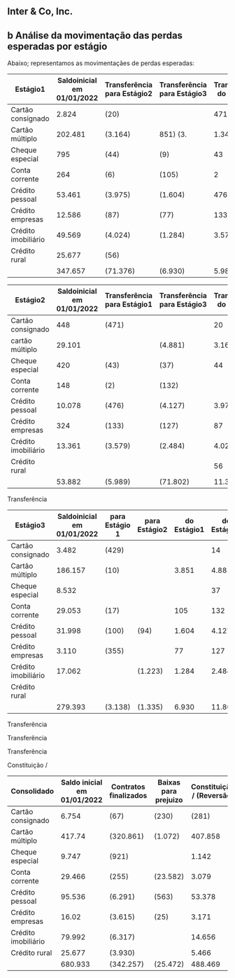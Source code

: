 ## Inter &amp; Co, Inc.

## b Análise da movimentação das perdas esperadas por estágio

Abaixo; representamos as movimentaçães de perdas esperadas:

| Estágio1            |   Saldoinicial em 01/01/2022 | Transferência para Estágio2   | Transferência para Estágio3   | Transferência do Estágio2   | Transferência do Estágio3   | Contratos finalizados   | Baixas para prejuízo   | Constituição/ (Reversão)   |   Saldofinalem 31/03/2022 |
|---------------------|------------------------------|-------------------------------|-------------------------------|-----------------------------|-----------------------------|-------------------------|------------------------|----------------------------|---------------------------|
| Cartão consignado   |                        2.824 | (20)                          |                               | 471                         | 429                         |                         |                        | (625)                      |                     3.001 |
| Cartão múltiplo     |                      202.481 | (3.164)                       | 851) (3.                      | 1.345                       | 10                          | (147.537)               |                        | 180.172                    |                   229.456 |
| Cheque especial     |                      795     | (44)                          | (9)                           | 43                          |                             | (560)                   |                        | 485                        |                   710     |
| Conta corrente      |                      264     | (6)                           | (105)                         | 2                           | 17                          | (138)                   |                        | 189                        |                   223     |
| Crédito pessoal     |                       53.461 | (3.975)                       | (1.604)                       | 476                         | 100                         | (2.947)                 |                        | 32.652                     |                    78.163 |
| Crédito empresas    |                       12.586 | (87)                          | (77)                          | 133                         | 355                         | (3.066)                 |                        | 1.552                      |                    11.396 |
| Crédito imobiliário |                       49.569 | (4.024)                       | (1.284)                       | 3.579                       | 2.227                       | (2.430)                 |                        | 4.577                      |                    52.214 |
| Crédito rural       |                       25.677 | (56)                          |                               |                             |                             | (3.930)                 |                        | 5.289                      |                    26.98  |
|                     |                      347.657 | (71.376)                      | (6.930)                       | 5.989                       | 3.138                       |                         |                        | 224.291                    |                   402.143 |

| Estágio2            | Saldoinicial em 01/01/2022   | Transferência para Estágio1   | Transferência para Estágio3   | Transferência do Estágio1   | Transferência doEstágio3   | Contratos finalizados   | Baixas para prejuízo   | Constituição/ (Reversão)   |   Saldo finalem 31/03/2022 |
|---------------------|------------------------------|-------------------------------|-------------------------------|-----------------------------|----------------------------|-------------------------|------------------------|----------------------------|----------------------------|
| Cartão consignado   | 448                          | (471)                         |                               | 20                          |                            |                         |                        |                            |                     47     |
| cartão múltiplo     | 29.101                       |                               | (4.881)                       | 3.164                       | 2                          | (22.169)                |                        | 45.654                     |                     49.526 |
| Cheque especial     | 420                          | (43)                          | (37)                          | 44                          | 2                          | (253)                   |                        | 330                        |                    463     |
| Conta corrente      | 148                          | (2)                           | (132)                         |                             | 71                         | (9)                     |                        | 257                        |                    279     |
| Crédito pessoal     | 10.078                       | (476)                         | (4.127)                       | 3.975                       | 94                         | (745)                   |                        | 6.226                      |                     15.025 |
| Crédito empresas    | 324                          | (133)                         | (127)                         | 87                          | 3                          |                         |                        | 3                          |                    157     |
| Crédito imobiliário | 13.361                       | (3.579)                       | (2.484)                       | 4.024                       | 1.223                      | (403)                   |                        | 3.427                      |                     15.569 |
| Crédito rural       |                              |                               |                               | 56                          |                            |                         |                        | 177                        |                    233     |
|                     | 53.882                       | (5.989)                       | (71.802)                      | 11.376                      | 1.335                      | (23.582)                |                        | 56.081                     |                     81.301 |

Transferência

| Estágio3            | Saldoinicial em 01/01/2022   | para Estágio 1   | para Estágio2   | do Estágio1   | do Estágio2   | Contratos finalizados   | Baixas para prejuízo   | Constituição/ (Reversão)   | Saldofinalem 31/03/2022   |
|---------------------|------------------------------|------------------|-----------------|---------------|---------------|-------------------------|------------------------|----------------------------|---------------------------|
| Cartão consignado   | 3.482                        | (429)            |                 |               | 14            | (46)                    | (230)                  | 337                        | 3.128                     |
| Cartão múltiplo     | 186.157                      | (10)             |                 | 3.851         | 4.881         | (151.155)               | (1.072)                | 182.032                    | 224.682                   |
| Cheque especial     | 8.532                        |                  |                 |               | 37            | (108)                   |                        | 327                        | 8.795                     |
| Conta corrente      | 29.053                       | (17)             |                 | 105           | 132           | (108)                   | (23.582)               | 2.633                      | 8.205                     |
| Crédito pessoal     | 31.998                       | (100)            | (94)            | 1.604         | 4.127         | (2.599)                 | (563)                  | 14.500                     | 48.873                    |
| Crédito empresas    | 3.110                        | (355)            |                 | 77            | 127           | (549)                   | (25)                   | 1.616                      | 3.998                     |
| Crédito imobiliário | 17.062                       |                  | (1.223)         | 1.284         | 2.484         | (3.484)                 |                        | 6.652                      | 20.548                    |
| Crédito rural       |                              |                  |                 |               |               |                         |                        |                            |                           |
|                     | 279.393                      | (3.138)          | (1.335)         | 6.930         | 11.802        | (158.049)               | (25.472)               | 208.097                    | 318.228                   |

Transferência

Transferência

Transferência

Constituição /

| Consolidado         |   Saldo inicial em 01/01/2022 | Contratos finalizados   | Baixas para prejuizo   | Constituição / (Reversão)   |   Saldo finalem 31/03/2022 |
|---------------------|-------------------------------|-------------------------|------------------------|-----------------------------|----------------------------|
| Cartão consignado   |                         6.754 | (67)                    | (230)                  | (281)                       |                      6.176 |
| Cartão múltiplo     |                       417.74  | (320.861)               | (1.072)                | 407.858                     |                    503.665 |
| Cheque especial     |                         9.747 | (921)                   |                        | 1.142                       |                      9.968 |
| Conta corrente      |                        29.466 | (255)                   | (23.582)               | 3.079                       |                      8.707 |
| Crédito pessoal     |                        95.536 | (6.291)                 | (563)                  | 53.378                      |                    142.06  |
| Crédito empresas    |                        16.02  | (3.615)                 | (25)                   | 3.171                       |                     15.551 |
| Crédito imobiliário |                        79.992 | (6.317)                 |                        | 14.656                      |                     88.331 |
| Crédito rural       |                        25.677 | (3.930)                 |                        | 5.466                       |                     27.213 |
|                     |                       680.933 | (342.257)               | (25.472)               | 488.469                     |                    801.672 |